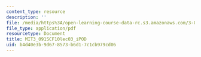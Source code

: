 ```yaml
---
content_type: resource
description: ''
file: /media/https%3A/open-learning-course-data-rc.s3.amazonaws.com/3-091sc-introduction-to-solid-state-chemistry-fall-2010/b4d40e3b9d678573b6d17c1cb979cd06_MIT3_091SCF10lec03_iPOD.pdf
file_type: application/pdf
resourcetype: Document
title: MIT3_091SCF10lec03_iPOD
uid: b4d40e3b-9d67-8573-b6d1-7c1cb979cd06
---
```

